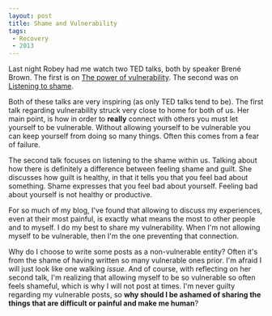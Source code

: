 ```yaml
---
layout: post
title: Shame and Vulnerability
tags:
 - Recovery
 - 2013
---
```


Last night Robey had me watch two TED talks, both by speaker Brené Brown.  The first is on [The power of vulnerability](http://www.ted.com/talks/brene_brown_on_vulnerability.html).  The second was on [Listening to shame](http://www.ted.com/talks/brene_brown_listening_to_shame.html).  

Both of these talks are very inspiring (as only TED talks tend to be).  The first talk regarding vulnerability struck very close to home for both of us.  Her main point, is how in order to **really** connect with others you must let yourself to be vulnerable.  Without allowing yourself to be vulnerable you can keep yourself from doing so many things.  Often this comes from a fear of failure.

The second talk focuses on listening to the shame within us.  Talking about how there is definitely a difference between feeling shame and guilt.  She discusses how guilt is healthy, in that it tells you that you feel bad about something.  Shame expresses that you feel bad about yourself.  Feeling bad about yourself is not healthy or productive.  

For so much of my blog, I've found that allowing to discuss my experiences, even at their most painful, is exactly what means the most to other people and to myself.  I do my best to share my vulnerability.  When I'm not allowing myself to be vulnerable, then I'm the one preventing that connection.    
       
Why do I choose to write some posts as a non-vulnerable entity?  Often it's from the shame of having written so many vulnerable ones prior.  I'm afraid I will just look like one walking *issue*.  And of course, with reflecting on her second talk, I'm realizing that allowing myself to be so vulnerable so often feels shameful, which is why I will not post at times.  I'm never guilty regarding my vulnerable posts, so **why should I be ashamed of sharing the things that are difficult or painful and make me human**?


  
